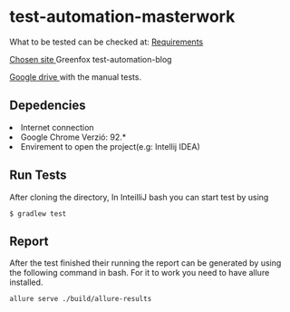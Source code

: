<h1>test-automation-masterwork</h1>

What to be tested can be checked at: 
<a href="https://github.com/green-fox-academy/teaching-materials/blob/master/syllabus/gyartospec/test-automation/test-automation-masterwork-requirements.md">Requirements</a>

<a href="http://test-automation-blog.greenfox.academy/">Chosen site </a> Greenfox test-automation-blog 

<a href="https://docs.google.com/spreadsheets/d/1gXwyK8qXXdfn6t8IyGqKV-sghiOXDVvix6hWgi-tsOo/edit#gid=0">Google drive </a> with the manual tests.
<h2>Depedencies</h2>
<li>Internet connection</li>
<li>Google Chrome Verzió: 92.*</li>
<li>Envirement to open the project(e.g: Intellij IDEA)</li>
<h2>Run Tests</h2>
After cloning the directory,
In InteilliJ bash you can start test by using

    $ gradlew test
<h2>Report</h2>
After the test finished their running the report can be generated by using
the following command in bash. For it to work you need to have allure installed.


    allure serve ./build/allure-results
